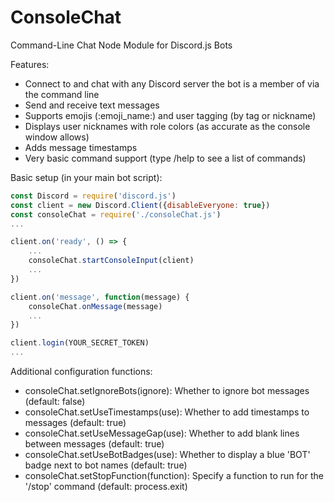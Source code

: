 # ConsoleChat
Command-Line Chat Node Module for Discord.js Bots

Features:
* Connect to and chat with any Discord server the bot is a member of via the command line
* Send and receive text messages
* Supports emojis (:emoji_name:) and user tagging (by tag or nickname)
* Displays user nicknames with role colors (as accurate as the console window allows)
* Adds message timestamps
* Very basic command support (type /help to see a list of commands)

Basic setup (in your main bot script):
```javascript
const Discord = require('discord.js')
const client = new Discord.Client({disableEveryone: true})
const consoleChat = require('./consoleChat.js')
...

client.on('ready', () => {
    ...
    consoleChat.startConsoleInput(client)
    ...
})

client.on('message', function(message) {
    consoleChat.onMessage(message)
    ...
})

client.login(YOUR_SECRET_TOKEN)
...
```

Additional configuration functions:
* consoleChat.setIgnoreBots(ignore): Whether to ignore bot messages (default: false)
* consoleChat.setUseTimestamps(use): Whether to add timestamps to messages (default: true)
* consoleChat.setUseMessageGap(use): Whether to add blank lines between messages (default: true)
* consoleChat.setUseBotBadges(use): Whether to display a blue 'BOT' badge next to bot names (default: true)
* consoleChat.setStopFunction(function): Specify a function to run for the '/stop' command (default: process.exit)
